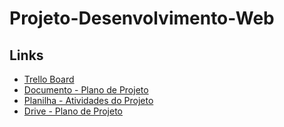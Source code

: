 # Projeto-Desenvolvimento-Web

## Links
- [Trello Board](https://trello.com/b/Jy282Tri/projeto-desenvolvimento-web)
- [Documento - Plano de Projeto](https://docs.google.com/document/d/1FNTAa6zle-AbHsPCnJMcvanx6jBjKAR6/edit)
- [Planilha - Atividades do Projeto](https://docs.google.com/spreadsheets/d/1dRVxodQT8VO-5FTN785RePfneY-A9nYlamd3xnK9eUA/edit?pli=1#gid=1975033013)
- [Drive - Plano de Projeto](https://docs.google.com/document/d/1gk2ELwdB_5cwH3E8PvqyU_ZSbZPXcxQg/edit?usp=drive_link&ouid=112206262849267610088&rtpof=true&sd=true)
